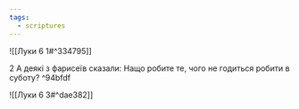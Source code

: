 ```yaml
---
tags:
  - scriptures
---
```


![[Луки 6 1#^334795]]

2 А деякі з фарисеїв сказали: Нащо робите те, чого не годиться робити в суботу? ^94bfdf

![[Луки 6 3#^dae382]]